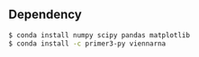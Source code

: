 ## Dependency

```bash
$ conda install numpy scipy pandas matplotlib
$ conda install -c primer3-py viennarna
```